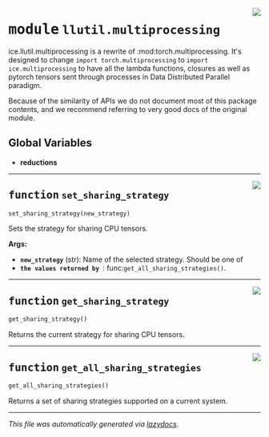 <!-- markdownlint-disable -->

<a href="https://github.com/tjyuyao/ice-learn/blob/main/ice/llutil/multiprocessing/__init__.py#L0"><img align="right" style="float:right;" src="https://img.shields.io/badge/-source-cccccc?style=flat-square"></a>

# <kbd>module</kbd> `llutil.multiprocessing`
ice.llutil.multiprocessing is a rewrite of :mod:torch.multiprocessing. It's designed to change ``import torch.multiprocessing`` to ``import ice.multiprocessing`` to have all the lambda functions,  closures as well as pytorch tensors sent through processes in Data Distributed Parallel paradigm. 

Because of the similarity of APIs we do not document most of this package contents, and we recommend referring to very good docs of the original module. 

**Global Variables**
---------------
- **reductions**

---

<a href="https://github.com/tjyuyao/ice-learn/blob/main/ice/llutil/multiprocessing/__init__.py#L48"><img align="right" style="float:right;" src="https://img.shields.io/badge/-source-cccccc?style=flat-square"></a>

## <kbd>function</kbd> `set_sharing_strategy`

```python
set_sharing_strategy(new_strategy)
```

Sets the strategy for sharing CPU tensors. 



**Args:**
 
 - <b>`new_strategy`</b> (str):  Name of the selected strategy. Should be one of 
 - <b>`the values returned by `</b>: func:`get_all_sharing_strategies()`. 


---

<a href="https://github.com/tjyuyao/ice-learn/blob/main/ice/llutil/multiprocessing/__init__.py#L60"><img align="right" style="float:right;" src="https://img.shields.io/badge/-source-cccccc?style=flat-square"></a>

## <kbd>function</kbd> `get_sharing_strategy`

```python
get_sharing_strategy()
```

Returns the current strategy for sharing CPU tensors. 


---

<a href="https://github.com/tjyuyao/ice-learn/blob/main/ice/llutil/multiprocessing/__init__.py#L65"><img align="right" style="float:right;" src="https://img.shields.io/badge/-source-cccccc?style=flat-square"></a>

## <kbd>function</kbd> `get_all_sharing_strategies`

```python
get_all_sharing_strategies()
```

Returns a set of sharing strategies supported on a current system. 




---

_This file was automatically generated via [lazydocs](https://github.com/ml-tooling/lazydocs)._
